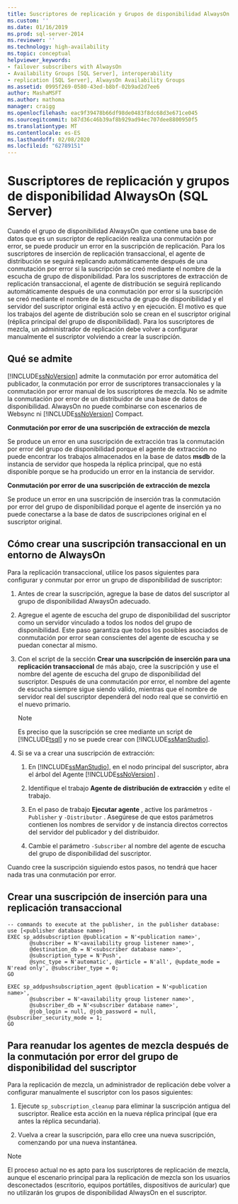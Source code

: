 ```yaml
---
title: Suscriptores de replicación y Grupos de disponibilidad AlwaysOn (SQL Server) | Microsoft Docs
ms.custom: ''
ms.date: 01/16/2019
ms.prod: sql-server-2014
ms.reviewer: ''
ms.technology: high-availability
ms.topic: conceptual
helpviewer_keywords:
- failover subscribers with AlwaysOn
- Availability Groups [SQL Server], interoperability
- replication [SQL Server], AlwaysOn Availability Groups
ms.assetid: 0995f269-0580-43ed-b8bf-02b9ad2d7ee6
author: MashaMSFT
ms.author: mathoma
manager: craigg
ms.openlocfilehash: eac9f39478b66df98de0483f8dc68d3e671ce045
ms.sourcegitcommit: b87d36c46b39af8b929ad94ec707dee8800950f5
ms.translationtype: MT
ms.contentlocale: es-ES
ms.lasthandoff: 02/08/2020
ms.locfileid: "62789151"
---
```

# <a name="replication-subscribers-and-alwayson-availability-groups-sql-server"></a>Suscriptores de replicación y grupos de disponibilidad AlwaysOn (SQL Server)
  Cuando el grupo de disponibilidad AlwaysOn que contiene una base de datos que es un suscriptor de replicación realiza una conmutación por error, se puede producir un error en la suscripción de replicación. Para los suscriptores de inserción de replicación transaccional, el agente de distribución se seguirá replicando automáticamente después de una conmutación por error si la suscripción se creó mediante el nombre de la escucha de grupo de disponibilidad. Para los suscriptores de extracción de replicación transaccional, el agente de distribución se seguirá replicando automáticamente después de una conmutación por error si la suscripción se creó mediante el nombre de la escucha de grupo de disponibilidad y el servidor del suscriptor original está activo y en ejecución. El motivo es que los trabajos del agente de distribución solo se crean en el suscriptor original (réplica principal del grupo de disponibilidad). Para los suscriptores de mezcla, un administrador de replicación debe volver a configurar manualmente el suscriptor volviendo a crear la suscripción.  
  
## <a name="what-is-supported"></a>Qué se admite  
 
  [!INCLUDE[ssNoVersion](../../../includes/ssnoversion-md.md)] admite la conmutación por error automática del publicador, la conmutación por error de suscriptores transaccionales y la conmutación por error manual de los suscriptores de mezcla. No se admite la conmutación por error de un distribuidor de una base de datos de disponibilidad. AlwaysOn no puede combinarse con escenarios de Websync ni [!INCLUDE[ssNoVersion](../../../includes/ssnoversion-md.md)] Compact.  
  
 **Conmutación por error de una suscripción de extracción de mezcla**  
  
 Se produce un error en una suscripción de extracción tras la conmutación por error del grupo de disponibilidad porque el agente de extracción no puede encontrar los trabajos almacenados en la base de datos **msdb** de la instancia de servidor que hospeda la réplica principal, que no está disponible porque se ha producido un error en la instancia de servidor.  
  
 **Conmutación por error de una suscripción de extracción de mezcla**  
  
 Se produce un error en una suscripción de inserción tras la conmutación por error del grupo de disponibilidad porque el agente de inserción ya no puede conectarse a la base de datos de suscripciones original en el suscriptor original.  
  
## <a name="how-to-create-transactional-subscription-in-an-alwayson-environment"></a>Cómo crear una suscripción transaccional en un entorno de AlwaysOn  
 Para la replicación transaccional, utilice los pasos siguientes para configurar y conmutar por error un grupo de disponibilidad de suscriptor:  
  
1.  Antes de crear la suscripción, agregue la base de datos del suscriptor al grupo de disponibilidad AlwaysOn adecuado.  
  
2.  Agregue el agente de escucha del grupo de disponibilidad del suscriptor como un servidor vinculado a todos los nodos del grupo de disponibilidad. Este paso garantiza que todos los posibles asociados de conmutación por error sean conscientes del agente de escucha y se puedan conectar al mismo.  
  
3.  Con el script de la sección **Crear una suscripción de inserción para una replicación transaccional** de más abajo, cree la suscripción y use el nombre del agente de escucha del grupo de disponibilidad del suscriptor. Después de una conmutación por error, el nombre del agente de escucha siempre sigue siendo válido, mientras que el nombre de servidor real del suscriptor dependerá del nodo real que se convirtió en el nuevo primario.  
  
    > [!NOTE]  
    >  Es preciso que la suscripción se cree mediante un script de [!INCLUDE[tsql](../../../includes/tsql-md.md)] y no se puede crear con [!INCLUDE[ssManStudio](../../../includes/ssmanstudio-md.md)].  
  
4.  Si se va a crear una suscripción de extracción:  
  
    1.  En [!INCLUDE[ssManStudio](../../../includes/ssmanstudio-md.md)], en el nodo principal del suscriptor, abra el árbol del Agente [!INCLUDE[ssNoVersion](../../../includes/ssnoversion-md.md)] .  
  
    2.  Identifique el trabajo **Agente de distribución de extracción** y edite el trabajo.  
  
    3.  En el paso de trabajo **Ejecutar agente** , active los parámetros `-Publisher` y `-Distributor` . Asegúrese de que estos parámetros contienen los nombres de servidor y de instancia directos correctos del servidor del publicador y del distribuidor.  
  
    4.  Cambie el parámetro `-Subscriber` al nombre del agente de escucha del grupo de disponibilidad del suscriptor.  
  
 Cuando cree la suscripción siguiendo estos pasos, no tendrá que hacer nada tras una conmutación por error.  
  
## <a name="creating-a-transactional-replication-push-subscription"></a>Crear una suscripción de inserción para una replicación transaccional  
  
```  
-- commands to execute at the publisher, in the publisher database:  
use [<publisher database name>]  
EXEC sp_addsubscription @publication = N'<publication name>',   
       @subscriber = N'<availability group listener name>',   
       @destination_db = N'<subscriber database name>',   
       @subscription_type = N'Push',   
       @sync_type = N'automatic', @article = N'all', @update_mode = N'read only', @subscriber_type = 0;  
GO  
  
EXEC sp_addpushsubscription_agent @publication = N'<publication name>',   
       @subscriber = N'<availability group listener name>',   
       @subscriber_db = N'<subscriber database name>',   
       @job_login = null, @job_password = null, @subscriber_security_mode = 1;  
GO  
```  
  
## <a name="to-resume-the-merge-agents-after-the-availability-group-of-the-subscriber-fails-over"></a>Para reanudar los agentes de mezcla después de la conmutación por error del grupo de disponibilidad del suscriptor  
 Para la replicación de mezcla, un administrador de replicación debe volver a configurar manualmente el suscriptor con los pasos siguientes:  
  
1.  Ejecute `sp_subscription_cleanup` para eliminar la suscripción antigua del suscriptor. Realice esta acción en la nueva réplica principal (que era antes la réplica secundaria).  
  
2.  Vuelva a crear la suscripción, para ello cree una nueva suscripción, comenzando por una nueva instantánea.  
  
> [!NOTE]  
>  El proceso actual no es apto para los suscriptores de replicación de mezcla, aunque el escenario principal para la replicación de mezcla son los usuarios desconectados (escritorio, equipos portátiles, dispositivos de auricular) que no utilizarán los grupos de disponibilidad AlwaysOn en el suscriptor.  
  
  
